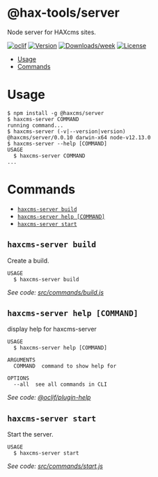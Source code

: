 @hax-tools/server
=================

Node server for HAXcms sites.

[![oclif](https://img.shields.io/badge/cli-oclif-brightgreen.svg)](https://oclif.io)
[![Version](https://img.shields.io/npm/v/@hax-tools/server.svg)](https://npmjs.org/package/@hax-tools/server)
[![Downloads/week](https://img.shields.io/npm/dw/@hax-tools/server.svg)](https://npmjs.org/package/@hax-tools/server)
[![License](https://img.shields.io/npm/l/@hax-tools/server.svg)](https://github.com/elmsln/hax-tools/blob/master/package.json)

<!-- toc -->
* [Usage](#usage)
* [Commands](#commands)
<!-- tocstop -->
# Usage
<!-- usage -->
```sh-session
$ npm install -g @haxcms/server
$ haxcms-server COMMAND
running command...
$ haxcms-server (-v|--version|version)
@haxcms/server/0.0.10 darwin-x64 node-v12.13.0
$ haxcms-server --help [COMMAND]
USAGE
  $ haxcms-server COMMAND
...
```
<!-- usagestop -->
# Commands
<!-- commands -->
* [`haxcms-server build`](#haxcms-server-build)
* [`haxcms-server help [COMMAND]`](#haxcms-server-help-command)
* [`haxcms-server start`](#haxcms-server-start)

## `haxcms-server build`

Create a build.

```
USAGE
  $ haxcms-server build
```

_See code: [src/commands/build.js](https://github.com/elmsln/hax-tools/blob/v0.0.10/src/commands/build.js)_

## `haxcms-server help [COMMAND]`

display help for haxcms-server

```
USAGE
  $ haxcms-server help [COMMAND]

ARGUMENTS
  COMMAND  command to show help for

OPTIONS
  --all  see all commands in CLI
```

_See code: [@oclif/plugin-help](https://github.com/oclif/plugin-help/blob/v2.1.6/src/commands/help.ts)_

## `haxcms-server start`

Start the server.

```
USAGE
  $ haxcms-server start
```

_See code: [src/commands/start.js](https://github.com/elmsln/hax-tools/blob/v0.0.10/src/commands/start.js)_
<!-- commandsstop -->
